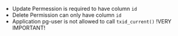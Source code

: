 - Update Permession is required to have column `id`
- Delete Permission can only have column `id`
- Application pg-user is not allowed to call `txid_current()` !VERY IMPORTANT!